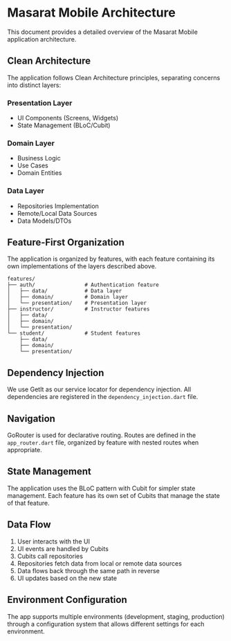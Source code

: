 # Masarat Mobile Architecture

This document provides a detailed overview of the Masarat Mobile application architecture.

## Clean Architecture

The application follows Clean Architecture principles, separating concerns into distinct layers:

### Presentation Layer
- UI Components (Screens, Widgets)
- State Management (BLoC/Cubit)

### Domain Layer
- Business Logic
- Use Cases
- Domain Entities

### Data Layer
- Repositories Implementation
- Remote/Local Data Sources
- Data Models/DTOs

## Feature-First Organization

The application is organized by features, with each feature containing its own implementations of the layers described above.

```
features/
├── auth/                # Authentication feature
│   ├── data/            # Data layer
│   ├── domain/          # Domain layer
│   └── presentation/    # Presentation layer
├── instructor/          # Instructor features
│   ├── data/
│   ├── domain/
│   └── presentation/
└── student/             # Student features
    ├── data/
    ├── domain/
    └── presentation/
```

## Dependency Injection

We use GetIt as our service locator for dependency injection. All dependencies are registered in the `dependency_injection.dart` file.

## Navigation

GoRouter is used for declarative routing. Routes are defined in the `app_router.dart` file, organized by feature with nested routes when appropriate.

## State Management

The application uses the BLoC pattern with Cubit for simpler state management. Each feature has its own set of Cubits that manage the state of that feature.

## Data Flow

1. User interacts with the UI
2. UI events are handled by Cubits
3. Cubits call repositories
4. Repositories fetch data from local or remote data sources
5. Data flows back through the same path in reverse
6. UI updates based on the new state

## Environment Configuration

The app supports multiple environments (development, staging, production) through a configuration system that allows different settings for each environment.
